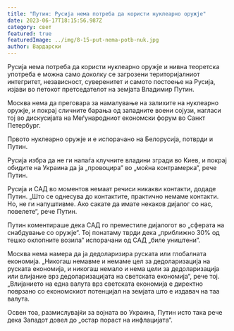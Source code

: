 ```yaml
---
title: "Путин: Русија нема потреба да користи нуклеарно оружје"
date: 2023-06-17T18:15:56.987Z
category: свет
featured: true
featuredImage: ../img/8-15-put-nema-potb-nuk.jpg
author: Вардарски
---
```

Русија нема потреба да користи нуклеарно оружје и нивна теоретска употреба е можна само доколку се загрозени територијалниот интегритет, независност, суверенитет и самото постоење на Русија, изјави во петокот претседателот на земјата Владимир Путин.

Москва нема да преговара за намалување на залихите на нуклеарно оружје, и покрај сличните барања од западните воени сојузи, нагласи тој во дискусијата на Меѓународниот економски форум во Санкт Петербург.

Првото нуклеарно оружје и е испорачано на Белорусија, потврди и Путин.

Русија избра да не ги напаѓа клучните владини згради во Киев, и покрај обидите на Украина да ја „провоцира“ во „моќна контрамерка“, рече Путин.

Русија и САД во моментов немаат речиси никакви контакти, додаде Путин. „Што се однесува до контактите, практично немаме контакти. Но, не ги напуштивме. Ако сакате да имате некаков дијалог со нас, повелете“, рече Путин.

Путин коментираше дека САД го преместиле дијалогот во „сферата на снабдување со оружје“. Тој понатаму тврди дека „приближно 30% од тешко оклопните возила“ испорачани од САД „биле уништени“.

Москва нема намера да ја дедоларизира руската или глобалната економија. „Никогаш немавме и немаме цел за дедоларизација на руската економија, и никогаш немало и нема цели за дедоларизација или влијание врз дедоларизацијата на светската економија“, рече тој. „Влијанието на една валута врз светската економија е директно поврзано со економскиот потенцијал на земјата што е издавач на таа валута.

Освен тоа, размислувајќи за војната во Украина, Путин исто така рече дека Западот довел до „остар пораст на инфлацијата“.